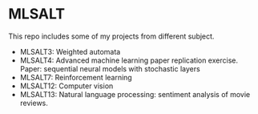 # MLSALT

This repo includes some of my projects from different subject.

- MLSALT3: Weighted automata
- MLSALT4: Advanced machine learning paper replication exercise. Paper: sequential neural models with stochastic layers
- MLSALT7: Reinforcement learning
- MLSALT12: Computer vision
- MLSALT13: Natural language processing: sentiment analysis of movie reviews.
